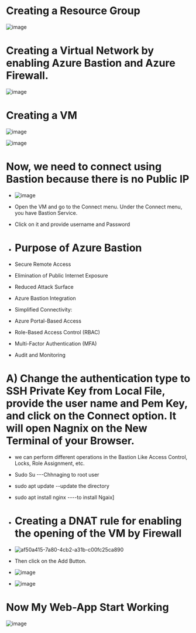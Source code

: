 # Creating a Resource Group

![image](https://github.com/ankitnewjobs/Azure-Practices-Examples/assets/154872782/3b3e6cd0-48e9-49f7-a294-4131cdd823ae)

# Creating a Virtual Network by enabling Azure Bastion and Azure Firewall.

![image](https://github.com/ankitnewjobs/Azure-Practices-Examples/assets/154872782/3af60fbe-86e1-428d-9b22-207bf79c635d)


# Creating a VM

![image](https://github.com/ankitnewjobs/Azure-Practices-Examples/assets/154872782/33e5354d-bea1-42b6-84e6-612054b7ed48)

![image](https://github.com/ankitnewjobs/Azure-Practices-Examples/assets/154872782/5279ba96-c033-48f2-856c-cecb3de35caf)

# Now, we need to connect using Bastion because there is no Public IP


- ![image](https://github.com/ankitnewjobs/Azure-Practices-Examples/assets/154872782/1f5294b1-507a-4c0a-9cd5-64a4e5c41616)

- Open the VM and go to the Connect menu. Under the Connect menu, you have Bastion Service.
- Click on it and provide username and Password

- # Purpose of Azure Bastion

- Secure Remote Access
- Elimination of Public Internet Exposure
- Reduced Attack Surface
- Azure Bastion Integration
- Simplified Connectivity:
- Azure Portal-Based Access
- Role-Based Access Control (RBAC)
- Multi-Factor Authentication (MFA)
- Audit and Monitoring
  
#  A) Change the authentication type to SSH Private Key from Local File, provide the user name and Pem Key, and click on the Connect option. It will open Nagnix on the New Terminal of your Browser.

- we can perform different operations in the Bastion Like Access Control, Locks, Role Assignment, etc.

- Sudo Su ---Chhnaging to root user

- sudo apt update --update the directory

- sudo apt install nginx ----to install Ngaix]

- # Creating a DNAT rule for enabling the opening of the VM by Firewall

- ![af50a415-7a80-4cb2-a31b-c00fc25ca890](https://github.com/ankitnewjobs/Azure-Practices-Examples/assets/154872782/fb487dd5-cb78-4c64-a7bb-fd896d0358d4)

- Then click on the Add Button.

- ![image](https://github.com/ankitnewjobs/Azure-Practices-Examples/assets/154872782/df225b3c-95b6-4c4d-a4a8-b6237994e3f9)

- ![image](https://github.com/ankitnewjobs/Azure-Practices-Examples/assets/154872782/58fe809c-e6d1-4f3b-a913-88e610ed53a4)

# Now My Web-App Start Working 

![image](https://github.com/ankitnewjobs/Azure-Practices-Examples/assets/154872782/2f4e415b-a0c0-4e89-b2a6-23ff87a22992)



  

  





